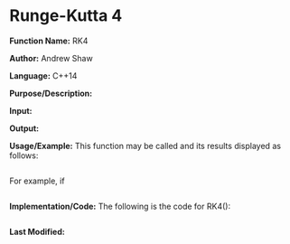 # Runge-Kutta 4

**Function Name:** RK4

**Author:** Andrew Shaw

**Language:** C++14

**Purpose/Description:**

**Input:**

**Output:**

**Usage/Example:** This function may be called and its results displayed as follows:
~~~~

~~~~
For example, if
~~~~

~~~~
**Implementation/Code:** The following is the code for RK4():
~~~~

~~~~
**Last Modified:**
